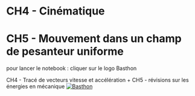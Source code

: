 # CH4 - Cinématique
# CH5 - Mouvement dans un champ de pesanteur uniforme

pour lancer le notebook : cliquer sur le logo Basthon

CH4 - Tracé de vecteurs vitesse et accélération + CH5 - révisions sur les énergies en mécanique
[![Basthon](https://basthon.fr/theme/assets/img/basthon.svg)](https://notebook.basthon.fr/?from=https://raw.githubusercontent.com/CDERYCKE/TS-vecteurs/master/TP2.ipynb)
